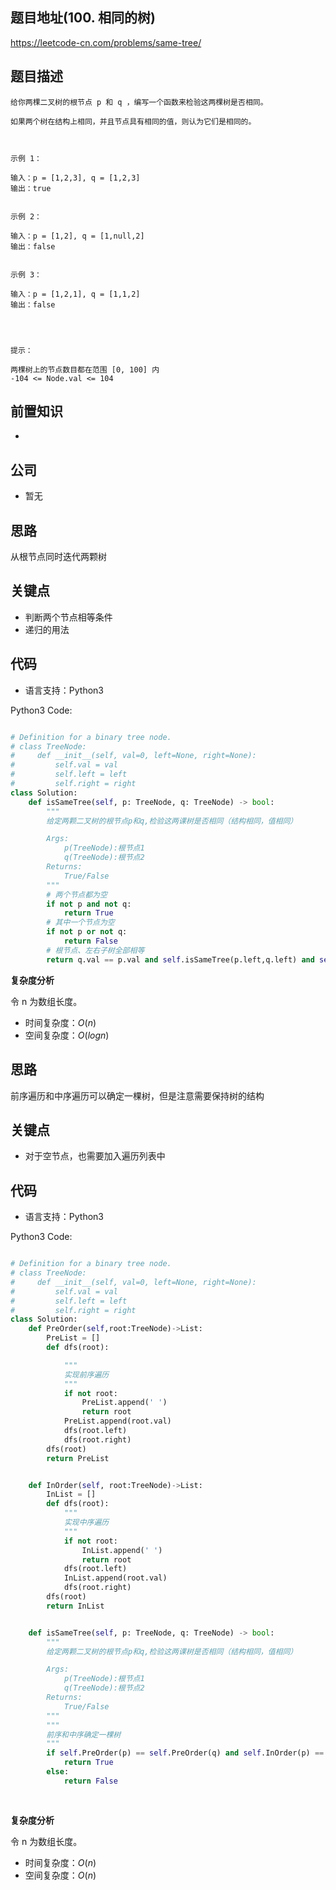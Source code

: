 
## 题目地址(100. 相同的树)

https://leetcode-cn.com/problems/same-tree/

## 题目描述

```
给你两棵二叉树的根节点 p 和 q ，编写一个函数来检验这两棵树是否相同。

如果两个树在结构上相同，并且节点具有相同的值，则认为它们是相同的。

 

示例 1：

输入：p = [1,2,3], q = [1,2,3]
输出：true


示例 2：

输入：p = [1,2], q = [1,null,2]
输出：false


示例 3：

输入：p = [1,2,1], q = [1,1,2]
输出：false


 

提示：

两棵树上的节点数目都在范围 [0, 100] 内
-104 <= Node.val <= 104
```

## 前置知识

- 

## 公司

- 暂无

## 思路

从根节点同时迭代两颗树


## 关键点

-  判断两个节点相等条件
- 递归的用法

## 代码

- 语言支持：Python3

Python3 Code:

```python

# Definition for a binary tree node.
# class TreeNode:
#     def __init__(self, val=0, left=None, right=None):
#         self.val = val
#         self.left = left
#         self.right = right
class Solution:
    def isSameTree(self, p: TreeNode, q: TreeNode) -> bool:
        """
        给定两颗二叉树的根节点p和q,检验这两课树是否相同（结构相同，值相同）

        Args:
            p(TreeNode):根节点1
            q(TreeNode):根节点2
        Returns:
            True/False
        """
        # 两个节点都为空
        if not p and not q:
            return True
        # 其中一个节点为空 
        if not p or not q:
            return False 
        # 根节点、左右子树全部相等 
        return q.val == p.val and self.isSameTree(p.left,q.left) and self.isSameTree(p.right,q.right)

```


**复杂度分析**

令 n 为数组长度。

- 时间复杂度：$O(n)$
- 空间复杂度：$O(logn)$

## 思路
前序遍历和中序遍历可以确定一棵树，但是注意需要保持树的结构
## 关键点

-  对于空节点，也需要加入遍历列表中

## 代码

- 语言支持：Python3

Python3 Code:

```python

# Definition for a binary tree node.
# class TreeNode:
#     def __init__(self, val=0, left=None, right=None):
#         self.val = val
#         self.left = left
#         self.right = right
class Solution:
    def PreOrder(self,root:TreeNode)->List:
        PreList = []
        def dfs(root):

            """
            实现前序遍历
            """
            if not root:
                PreList.append(' ')
                return root 
            PreList.append(root.val) 
            dfs(root.left)
            dfs(root.right)
        dfs(root)
        return PreList


    def InOrder(self, root:TreeNode)->List:
        InList = []
        def dfs(root):
            """
            实现中序遍历
            """
            if not root:
                InList.append(' ')
                return root 
            dfs(root.left)
            InList.append(root.val) 
            dfs(root.right)  
        dfs(root)
        return InList    


    def isSameTree(self, p: TreeNode, q: TreeNode) -> bool:
        """
        给定两颗二叉树的根节点p和q,检验这两课树是否相同（结构相同，值相同）

        Args:
            p(TreeNode):根节点1
            q(TreeNode):根节点2
        Returns:
            True/False
        """
        """
        前序和中序确定一棵树
        """
        if self.PreOrder(p) == self.PreOrder(q) and self.InOrder(p) == self.InOrder(q):
            return True
        else:
            return False
    
        

```


**复杂度分析**

令 n 为数组长度。

- 时间复杂度：$O(n)$
- 空间复杂度：$O(n)$

